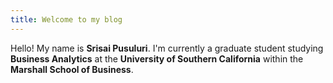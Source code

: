 ```yaml
---
title: Welcome to my blog
---
```

Hello! My name is **Srisai Pusuluri**. I'm currently a graduate student studying **Business Analytics** at the **University of Southern California** within the **Marshall School of Business**.
